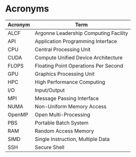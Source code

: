# Acronyms

| Acronym | Term |
| ------- | ---- |
| ALCF    | Argonne Leadership Computing Facility |
| API     | Application Programming Interface |
| CPU     | Central Processing Unit |
| CUDA    | Compute Unified Device Architecture |
| FLOPS   | Floating Point Operations Per Second |
| GPU     | Graphics Processing Unit |
| HPC     | High Performance Computing |
| I/O     | Input/Output |
| MPI     | Message Passing Interface |
| NUMA    | Non-Uniform Memory Access |
| OpenMP  | Open Multi-Processing |
| PBS     | Portable Batch System |
| RAM     | Random Access Memory |
| SIMD    | Single Instruction, Multiple Data |
| SSH     | Secure Shell | 